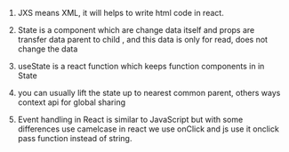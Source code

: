 1. JXS means XML, it will helps to write html code in react.

2. State is a component which are change data itself and props are transfer data parent to child , and this data is only for read, does not change the data

3. useState is a react function which keeps function components in in State

4. you can usually lift the state up to nearest common parent, others ways context api for global sharing

5. Event handling in React is similar to JavaScript but with some differences use camelcase in react we use onClick and js use it onclick pass function instead of string.
